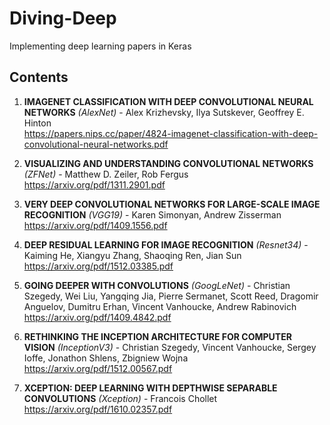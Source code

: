 # Diving-Deep
Implementing deep learning papers in Keras

## Contents
1. **IMAGENET CLASSIFICATION WITH DEEP CONVOLUTIONAL NEURAL NETWORKS** *(AlexNet)* - Alex Krizhevsky, Ilya Sutskever, Geoffrey E. Hinton <br>
https://papers.nips.cc/paper/4824-imagenet-classification-with-deep-convolutional-neural-networks.pdf

2. **VISUALIZING AND UNDERSTANDING CONVOLUTIONAL NETWORKS** *(ZFNet)* - Matthew D. Zeiler, Rob Fergus <br>
https://arxiv.org/pdf/1311.2901.pdf

3. **VERY DEEP CONVOLUTIONAL NETWORKS FOR LARGE-SCALE IMAGE RECOGNITION** *(VGG19)* - Karen Simonyan, Andrew Zisserman <br>
https://arxiv.org/pdf/1409.1556.pdf

4. **DEEP RESIDUAL LEARNING FOR IMAGE RECOGNITION** *(Resnet34)* - Kaiming He, Xiangyu Zhang, Shaoqing Ren, Jian Sun <br>
https://arxiv.org/pdf/1512.03385.pdf

5. **GOING DEEPER WITH CONVOLUTIONS** *(GoogLeNet)* - Christian Szegedy, Wei Liu, Yangqing Jia, Pierre Sermanet, Scott Reed, Dragomir Anguelov, Dumitru Erhan, Vincent Vanhoucke, Andrew Rabinovich <br>
https://arxiv.org/pdf/1409.4842.pdf

6. **RETHINKING THE INCEPTION ARCHITECTURE FOR COMPUTER VISION** *(InceptionV3)* - Christian Szegedy, Vincent Vanhoucke, Sergey Ioffe, Jonathon Shlens, Zbigniew Wojna <br>
https://arxiv.org/pdf/1512.00567.pdf

7. **XCEPTION: DEEP LEARNING WITH DEPTHWISE SEPARABLE CONVOLUTIONS** *(Xception)* - Francois Chollet <br>
https://arxiv.org/pdf/1610.02357.pdf
